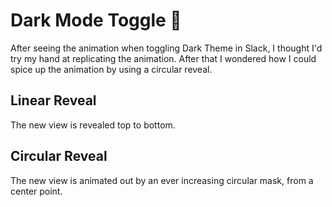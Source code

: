 # Dark Mode Toggle 🌌

After seeing the animation when toggling Dark Theme in Slack, I thought I'd try my hand at replicating the animation. After that I wondered how I could spice up the animation by using a circular reveal.

## Linear Reveal

The new view is revealed top to bottom.

## Circular Reveal

The new view is animated out by an ever increasing circular mask, from a center point.

